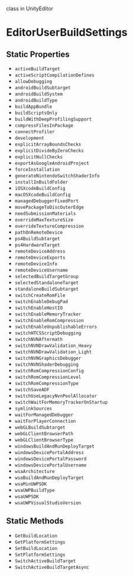 class in UnityEditor
# EditorUserBuildSettings

## Static Properties
- `activeBuildTarget`
- `activeScriptCompilationDefines`
- `allowDebugging`
- `androidBuildSubtarget`
- `androidBuildSystem`
- `androidBuildType`
- `buildAppBundle`
- `buildScriptsOnly`
- `buildWithDeepProfilingSupport`
- `compressFilesInPackage`
- `connectProfiler`
- `development`
- `explicitArrayBoundsChecks`
- `explicitDivideByZeroChecks`
- `explicitNullChecks`
- `exportAsGoogleAndroidProject`
- `forceInstallation`
- `generateNintendoSwitchShaderInfo`
- `installInBuildFolder`
- `iOSXcodeBuildConfig`
- `macOSXcodeBuildConfig`
- `managedDebuggerFixedPort`
- `movePackageToDiscOuterEdge`
- `needSubmissionMaterials`
- `overrideMaxTextureSize`
- `overrideTextureCompression`
- `pathOnRemoteDevice`
- `ps4BuildSubtarget`
- `ps4HardwareTarget`
- `remoteDeviceAddress`
- `remoteDeviceExports`
- `remoteDeviceInfo`
- `remoteDeviceUsername`
- `selectedBuildTargetGroup`
- `selectedStandaloneTarget`
- `standaloneBuildSubtarget`
- `switchCreateRomFile`
- `switchEnableDebugPad`
- `switchEnableHostIO`
- `switchEnableMemoryTracker`
- `switchEnableRomCompression`
- `switchEnableUnpublishableErrors`
- `switchHTCSScriptDebugging`
- `switchNVNAftermath`
- `switchNVNDrawValidation_Heavy`
- `switchNVNDrawValidation_Light`
- `switchNVNGraphicsDebugger`
- `switchNVNShaderDebugging`
- `switchRomCompressionConfig`
- `switchRomCompressionLevel`
- `switchRomCompressionType`
- `switchSaveADF`
- `switchUseLegacyNvnPoolAllocator`
- `switchWaitForMemoryTrackerOnStartup`
- `symlinkSources`
- `waitForManagedDebugger`
- `waitForPlayerConnection`
- `webGLBuildSubtarget`
- `webGLClientBrowserPath`
- `webGLClientBrowserType`
- `windowsBuildAndRunDeployTarget`
- `windowsDevicePortalAddress`
- `windowsDevicePortalPassword`
- `windowsDevicePortalUsername`
- `wsaArchitecture`
- `wsaBuildAndRunDeployTarget`
- `wsaMinUWPSDK`
- `wsaUWPBuildType`
- `wsaUWPSDK`
- `wsaUWPVisualStudioVersion`
## Static Methods
- `GetBuildLocation`
- `GetPlatformSettings`
- `SetBuildLocation`
- `SetPlatformSettings`
- `SwitchActiveBuildTarget`
- `SwitchActiveBuildTargetAsync`
